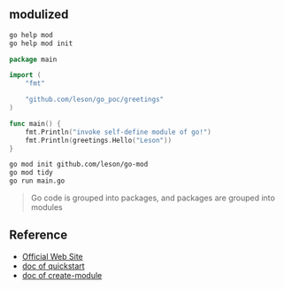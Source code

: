## modulized
```bash
go help mod 
go help mod init
```
```go
package main

import (
	"fmt"

	"github.com/leson/go_poc/greetings"
)

func main() {
	fmt.Println("invoke self-define module of go!")
	fmt.Println(greetings.Hello("Leson"))
}
```

```bash
go mod init github.com/leson/go-mod
go mod tidy
go run main.go
```

> Go code is grouped into packages, and packages are grouped into modules


## Reference
- [Official Web Site](https://go.dev/)
- [doc of quickstart](https://go.dev/doc/tutorial/getting-started)
- [doc of create-module](https://go.dev/doc/tutorial/create-module)